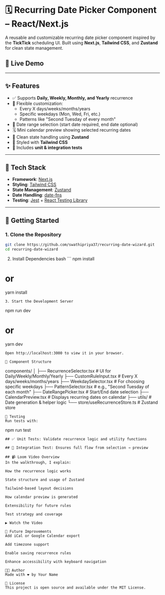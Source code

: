 # 🗓️ Recurring Date Picker Component – React/Next.js

A reusable and customizable recurring date picker component inspired by the **TickTick** scheduling UI. Built using **Next.js**, **Tailwind CSS**, and **Zustand** for clean state management.

## 🔗 Live Demo



---

## ✨ Features

- ✅ Supports **Daily, Weekly, Monthly, and Yearly** recurrence
- 🔁 Flexible customization:
  - Every X days/weeks/months/years
  - Specific weekdays (Mon, Wed, Fri, etc.)
  - Patterns like "Second Tuesday of every month"
- 📆 Date range selection (start date required, end date optional)
- 🗓️ Mini calendar preview showing selected recurring dates
- 🧠 Clean state handling using **Zustand**
- 💅 Styled with **Tailwind CSS**
- 🧪 Includes **unit & integration tests**

---

## 🧱 Tech Stack

- **Framework**: [Next.js](https://nextjs.org/)
- **Styling**: [Tailwind CSS](https://tailwindcss.com/)
- **State Management**: [Zustand](https://github.com/pmndrs/zustand)
- **Date Handling**: [date-fns](https://date-fns.org/)
- **Testing**: [Jest](https://jestjs.io/) + [React Testing Library](https://testing-library.com/)

---

## 🚀 Getting Started

### 1. Clone the Repository

```bash
git clone https://github.com/swathipriya37/recurring-date-wizard.git
cd recurring-date-wizard
```
2. Install Dependencies
bash ```
npm install
# or
yarn install
```
3. Start the Development Server
```
npm run dev
# or
yarn dev
```
Open http://localhost:3000 to view it in your browser.

🧩 Component Structure
```
components/
│
├── RecurrenceSelector.tsx         # UI for Daily/Weekly/Monthly/Yearly
├── CustomRuleInput.tsx            # Every X days/weeks/months/years
├── WeekdaySelector.tsx            # For choosing specific weekdays
├── PatternSelector.tsx            # e.g., "Second Tuesday of each month"
├── DateRangePicker.tsx            # Start/End date selection
├── CalendarPreview.tsx            # Displays recurring dates on calendar
├── utils/                         # Date generation & helper logic
└── store/useRecurrenceStore.ts    # Zustand store
```
🧪 Testing
Run tests with:

```
npm run test
```
## ✅ Unit Tests: Validate recurrence logic and utility functions

## 🔄 Integration Test: Ensures full flow from selection → preview

## 📹 Loom Video Overview
In the walkthrough, I explain:

How the recurrence logic works

State structure and usage of Zustand

Tailwind-based layout decisions

How calendar preview is generated

Extensibility for future rules

Test strategy and coverage

▶️ Watch the Video

📌 Future Improvements
Add iCal or Google Calendar export

Add timezone support

Enable saving recurrence rules

Enhance accessibility with keyboard navigation

🧑‍💻 Author
Made with ❤️ by Your Name

📄 License
This project is open source and available under the MIT License.

